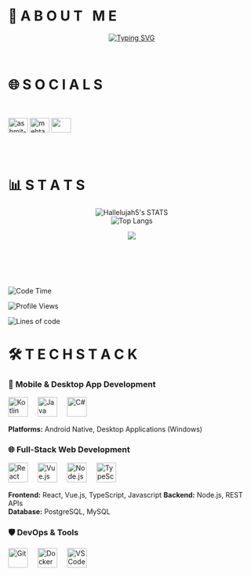 <div align="center" width="50">

<p ><h1 align="left"><strong>💫 A B O U T &nbsp; M E</h1></strong></p>

<a href="https://git.io/typing-svg">
  <img src="https://readme-typing-svg.demolab.com?font=Caveat&weight=600&size=60&duration=3500&pause=1200&center=true&vCenter=true&width=1080&height=100&color=f75c7e&lines=Hi!%2C+I'm+Tran+Bao+Phuc;Computer+Science+Student;Full-stack+Web+%26+Mobile+Developer" alt="Typing SVG" />
</a> </p>



</div><br>


<p ><h1 align="left"><strong>🌐 S O C I A L S </h1></strong></p>
<br>

<a href="https://linkedin.com/in/bảo-phúc-trần-57b115258/" target="blank"><img align="center" src="https://raw.githubusercontent.com/rahuldkjain/github-profile-readme-generator/master/src/images/icons/Social/linked-in-alt.svg" alt="ashmit-mehta" height="30" width="40" /></a>
<a href="https://www.instagram.com/halellujah_5/" target="blank"><img align="center" src="https://raw.githubusercontent.com/rahuldkjain/github-profile-readme-generator/master/src/images/icons/Social/instagram.svg" alt="mehta.ashmit" height="30" width="40" /></a>
<a href="https://www.facebook.com/tran.phuc.bao.476901/" target="blank"><img align="center" src="https://raw.githubusercontent.com/rahuldkjain/github-profile-readme-generator/master/src/images/icons/Social/facebook.svg" alt="" height="30" width="40" /></a>

<br><br>




<p><h1><strong>📊 S T A T S</strong> </h1></p>
<div align="center">

	
![Hallelujah5's STATS](https://github-readme-stats.vercel.app/api?username=Hallelujah5&show_icons=true&theme=dracula&count_private=true&hide_border=true)	
![Top Langs](https://github-readme-stats.vercel.app/api/top-langs/?username=Hallelujah5&theme=dracula&langs_count=9&hide_border=true&show_icons=true)
	
	
<img align="center" src="http://github-profile-summary-cards.vercel.app/api/cards/profile-details?username=Hallelujah5&theme=dracula" >
</div>
<br>

<br><br>
<br>

![Code Time](http://img.shields.io/badge/Code%20Time-748%20hrs%2053%20mins-blue)

![Profile Views](http://img.shields.io/badge/Profile%20Views-6-blue)

![Lines of code](https://img.shields.io/badge/From%20Hello%20World%20I%27ve%20Written-1.01%20million%20lines%20of%20code-blue)



<p><h1 align="left"><strong> 🛠️ T E C H S T A C K  </strong></h1></p>

### 📱 **Mobile & Desktop App Development**
<div align="left">
  <img src="https://cdn.jsdelivr.net/gh/devicons/devicon/icons/kotlin/kotlin-original.svg" height="40" alt="Kotlin" title="Kotlin">
  <img width="12">
  <img src="https://cdn.jsdelivr.net/gh/devicons/devicon/icons/java/java-original.svg" height="40" alt="Java" title="Java">
  <img width="12">
  <img src="https://cdn.jsdelivr.net/gh/devicons/devicon/icons/csharp/csharp-original.svg" height="40" alt="C#" title="C#">
</div>

**Platforms:** Android Native, Desktop Applications (Windows)

### 🌐 **Full-Stack Web Development**
<div align="left">
  <img src="https://cdn.jsdelivr.net/gh/devicons/devicon/icons/react/react-original.svg" height="40" alt="React" title="React">
  <img width="12">
  <img src="https://cdn.jsdelivr.net/gh/devicons/devicon/icons/vuejs/vuejs-original.svg" height="40" alt="Vue.js" title="Vue.js">
  <img width="12">
  <img src="https://cdn.jsdelivr.net/gh/devicons/devicon/icons/nodejs/nodejs-original.svg" height="40" alt="Node.js" title="Node.js">
  <img width="12">
  <img src="https://cdn.jsdelivr.net/gh/devicons/devicon/icons/typescript/typescript-original.svg" height="40" alt="TypeScript" title="TypeScript">
</div>

**Frontend:** React, Vue.js, TypeScript, Javascript
**Backend:** Node.js, REST APIs  
**Database:** PostgreSQL, MySQL


### 🛡️ **DevOps & Tools**
<div align="left">
  <img src="https://cdn.jsdelivr.net/gh/devicons/devicon/icons/git/git-original.svg" height="40" alt="Git" title="Git">
  <img width="12">
  <img src="https://cdn.jsdelivr.net/gh/devicons/devicon/icons/docker/docker-original.svg" height="40" alt="Docker" title="Docker">
  <img width="12">
  <img src="https://cdn.jsdelivr.net/gh/devicons/devicon/icons/vscode/vscode-original.svg" height="40" alt="VS Code" title="VS Code">
</div>



